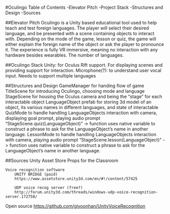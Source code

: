 #Oculingo Table of Contents
-Elevator Pitch
-Project Stack
-Structures and Design
-Sources

##Elevator Pitch
Oculingo is a Unity based educational tool used to help teach and test foreign languages. The player will select their desired language, and be presented with a scene containing objects to interact with. Depending on the mode of the game, lesson or quiz, the game will either explain the foreign name of the object or ask the player to pronounce it. The experience is fully VR immersive, meaning no interaction with any hardware besides wearables. The number of languages.
   
##Oculingo Stack
Unity: for Oculus Rift support. For displaying scenes and providing support for interaction.
Microphone(?): to understand user vocal input. Needs to support multiple languages

##Structures and Design
GameManager for handing flow of game
TitleScene for introducing Oculingo, choosing mode and language
StageScene for housing the Oculus camera and being the “stage” for each interactable object
LanguageObject prefab for storing 3d model of an object, its various names in different languages, and state of interactable
QuizMode to handle handling LanguageObjects interaction with camera, displaying goal prompt, playing audio prompt “StageScene.quiz(LanguageObject)” -> function uses native variable to construct a phrase to ask for the LanguageObject’s name in another language.
LessonMode to handle handling LanguageObjects interaction with camera, playing audio prompt “StageScene.lesson(LanguageObject)” -> function uses native variable to construct a phrase to ask for the LanguageObject’s name in another language.


    
##Sources
    Unity Asset Store
Props for the Classroom

    
    Voice recognition software
        UNITY BRIDGE (paid)
        https://www.assetstore.unity3d.com/en/#!/content/57425
        
        UDP voice recog server (free?)
        http://forum.unity3d.com/threads/windows-udp-voice-recognition-server.172758/

Open source 
https://github.com/giyoonhan/UnityVoiceRecognition
